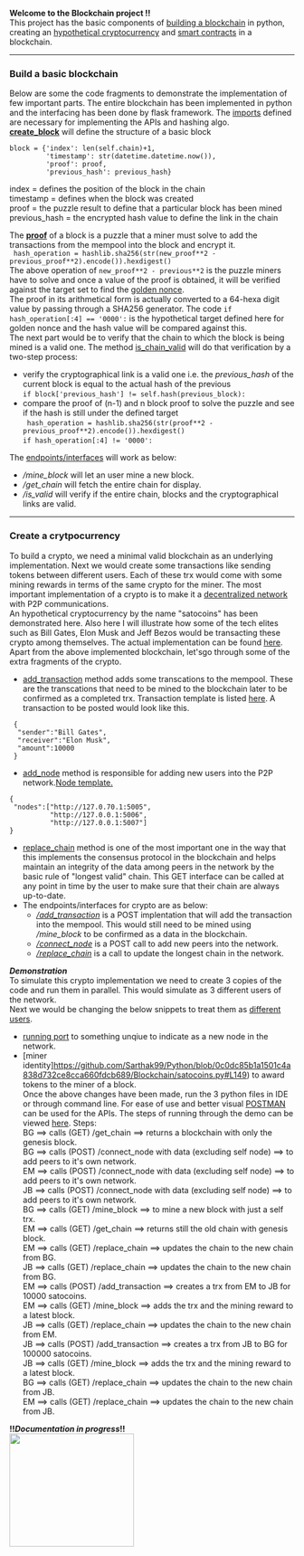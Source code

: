 **Welcome to the Blockchain project !!**  
This project has the basic components of [building a blockchain](https://github.com/Sarthak99/Python/blob/master/Blockchain/blockchain.py)  in python, creating an [hypothetical cryptocurrency](https://github.com/Sarthak99/Python/blob/master/Blockchain/satocoins.py) and [smart contracts]() in a blockchain.

***

### Build a basic blockchain
Below are some the code fragments to demonstrate the implementation of few important parts. The entire blockchain has been implemented in python and the interfacing has been done by flask framework. The [imports](https://github.com/Sarthak99/Python/blob/f98622e1be38546e80cc77894106311cb7f2af9f/Blockchain/blockchain.py#L6-L9) defined are necessary for implementing the APIs and hashing algo.  
[**create_block**](https://github.com/Sarthak99/Python/blob/b502d6c0ccdaba3cbabb81c9db9d59248ba0af22/Blockchain/blockchain.py#L36-L39) will define the structure of a basic block
```
block = {'index': len(self.chain)+1,
         'timestamp': str(datetime.datetime.now()),
         'proof': proof,
         'previous_hash': previous_hash}
```  
index = defines the position of the block in the chain  
timestamp = defines when the block was created  
proof = the puzzle result to define that a particular block has been mined  
previous_hash = the encrypted hash value to define the link in the chain  

The [**proof**](https://github.com/Sarthak99/Python/blob/b502d6c0ccdaba3cbabb81c9db9d59248ba0af22/Blockchain/blockchain.py#L51)  of a block is a puzzle that a miner must solve to add the transactions from the mempool into the block and encrypt it.  
```  hash_operation = hashlib.sha256(str(new_proof**2 - previous_proof**2).encode()).hexdigest()  ```  
The above operation of ```new_proof**2 - previous**2``` is the puzzle miners have to solve and once a value of the proof is obtained, it will be verified against the target set to find the [golden nonce](https://www.blockchain-council.org/blockchain/what-is-a-golden-nonce-and-what-is-its-usage-in-blockchain/).  
The proof in its arithmetical form is actually converted to a 64-hexa digit value by passing through a SHA256 generator. The code ```if hash_operation[:4] == '0000':``` is the hypothetical target defined here for golden nonce and the hash value will be compared against this.  
The next part would be to verify that the chain to which the block is being mined is a valid one. The method [is_chain_valid](https://github.com/Sarthak99/Python/blob/b502d6c0ccdaba3cbabb81c9db9d59248ba0af22/Blockchain/blockchain.py#L64-L78) will do that verification by a two-step process:  
* verify the cryptographical link is a valid one i.e. the _previous_hash_ of the current block is equal to the actual hash of the previous  
```if block['previous_hash'] != self.hash(previous_block):```  
* compare the proof of (n-1) and n block proof to solve the puzzle and see if the hash is still under the defined target  
``` hash_operation = hashlib.sha256(str(proof**2 - previous_proof**2).encode()).hexdigest()```  
``` if hash_operation[:4] != '0000': ```  

The [endpoints/interfaces](https://github.com/Sarthak99/Python/blob/f98622e1be38546e80cc77894106311cb7f2af9f/Blockchain/blockchain.py#L91-L120) will work as below:  
* _/mine_block_ will let an user mine a new block.  
* _/get_chain_ will fetch the entire chain for display.  
* _/is_valid_ will verify if the entire chain, blocks and the cryptographical links are valid.
***  

### Create a crytpocurrency
To build a crypto, we need a minimal valid blockchain as an underlying implementation. Next we would create some transactions like sending tokens between different users. Each of these trx would come with some mining rewards in terms of the same crypto for the miner. The most important implementation of a crypto is to make it a [decentralized network](https://en.wikipedia.org/wiki/Decentralization) with P2P communications.  
An hypothetical cryptocurrency by the name "satocoins" has been demonstrated here. Also here I will illustrate how some of the tech elites such as Bill Gates, Elon Musk and Jeff Bezos would be transacting these crypto among themselves. The actual implementation can be found [here](https://github.com/Sarthak99/Python/blob/master/Blockchain/satocoins.py).  Apart from the above implemented blockchain, let'sgo through some of the extra fragments of the crypto.  
* [add_transaction](https://github.com/Sarthak99/Python/blob/0c0dc85b1a1501c4a838d732ce8cca660fdcb689/Blockchain/satocoins.py#L90-L98) method adds some transcations to the mempool. These are the transcations that need to be mined to the blockchain later to be confirmed as a completed trx. Transaction template is listed [here](https://github.com/Sarthak99/Python/blob/master/Blockchain/templates/transaction_template.json).  A transaction to be posted would look like this.   
``` 
 {  
  "sender":"Bill Gates",  
  "receiver":"Elon Musk",  
  "amount":10000  
 }  
```  
* [add_node](https://github.com/Sarthak99/Python/blob/0c0dc85b1a1501c4a838d732ce8cca660fdcb689/Blockchain/satocoins.py#L100-L103) method is responsible for adding new users into the P2P network.[Node template.](https://github.com/Sarthak99/Python/blob/master/Blockchain/templates/nodes_template.json)  
```
{  
 "nodes":["http://127.0.70.1:5005",  
          "http://127.0.0.1:5006",  
          "http://127.0.0.1:5007"]  
}
```
* [replace_chain](https://github.com/Sarthak99/Python/blob/0c0dc85b1a1501c4a838d732ce8cca660fdcb689/Blockchain/satocoins.py#L105-L127) method is one of the most important one in the way that this implements the consensus protocol in the blockchain and helps maintain an integrity of the data among peers in the network by the basic rule of "longest valid" chain. This GET interface can be called at any point in time by the user to make sure that their chain are always up-to-date.  
* The endpoints/interfaces for crypto are as below:
  * [_/add_transaction_](https://github.com/Sarthak99/Python/blob/0c0dc85b1a1501c4a838d732ce8cca660fdcb689/Blockchain/satocoins.py#L167-L177) is a POST implentation that will add the transaction into the mempool. This would still need to be mined using _/mine_block_ to be confirmed as a data in the blockchain.
  * [_/connect_node_](https://github.com/Sarthak99/Python/blob/0c0dc85b1a1501c4a838d732ce8cca660fdcb689/Blockchain/satocoins.py#L194-L204) is a POST call to add new peers into the network.
  * [_/replace_chain_](https://github.com/Sarthak99/Python/blob/0c0dc85b1a1501c4a838d732ce8cca660fdcb689/Blockchain/satocoins.py#L206-L215) is a call to update the longest chain in the network.  
  
***Demonstration***  
To simulate this crypto implementation we need to create 3 copies of the code and run them in parallel. This would simulate as 3 different users of the network.  
Next we would be changing the below snippets to treat them as [different users](https://github.com/Sarthak99/Python/tree/master/Blockchain/DemoObjects).
* [running port](https://github.com/Sarthak99/Python/blob/0c0dc85b1a1501c4a838d732ce8cca660fdcb689/Blockchain/satocoins.py#L219) to something unqiue to indicate as a new node in the network.  
* [miner identity]https://github.com/Sarthak99/Python/blob/0c0dc85b1a1501c4a838d732ce8cca660fdcb689/Blockchain/satocoins.py#L149) to award tokens to the miner of a block.  
Once the above changes have been made, run the 3 python files in IDE or through command line. For ease of use and better visual [POSTMAN](https://www.postman.com/) can be used for the APIs. The steps of running through the demo can be viewed [here]().
Steps:  
BG ==> calls (GET) /get_chain ==> returns a blockchain with only the genesis block.  
BG ==> calls (POST) /connect_node with data (excluding self node) ==> to add peers to it's own network.  
EM ==> calls (POST) /connect_node with data (excluding self node) ==> to add peers to it's own network.  
JB ==> calls (POST) /connect_node with data (excluding self node) ==> to add peers to it's own network.  
BG ==> calls (GET) /mine_block ==> to mine a new block with just a self trx.  
EM ==> calls (GET) /get_chain ==> returns still the old chain with genesis block.  
EM ==> calls (GET) /replace_chain ==> updates the chain to the new chain from BG.  
JB ==> calls (GET) /replace_chain ==> updates the chain to the new chain from BG.  
EM ==> calls (POST) /add_transaction ==> creates a trx from EM to JB for 10000 satocoins.  
EM ==> calls (GET) /mine_block ==> adds the trx and the mining reward to a latest block.  
JB ==> calls (GET) /replace_chain ==> updates the chain to the new chain from EM.  
JB ==> calls (POST) /add_transaction ==> creates a trx from JB to BG for 100000 satocoins.  
JB ==> calls (GET) /mine_block ==> adds the trx and the mining reward to a latest block.  
BG ==> calls (GET) /replace_chain ==> updates the chain to the new chain from JB.  
EM ==> calls (GET) /replace_chain ==> updates the chain to the new chain from JB.  

**!!_Documentation in progress_!!**   
<img src = "http://horticulture.tg.nic.in/img/work-in-progress-wip.jpg" width=220 height=200>
